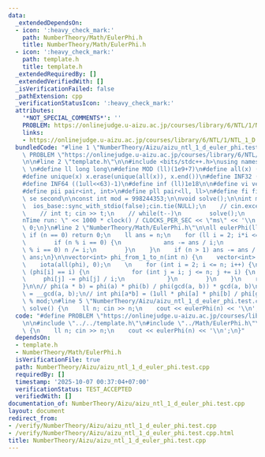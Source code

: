 ```yaml
---
data:
  _extendedDependsOn:
  - icon: ':heavy_check_mark:'
    path: NumberTheory/Math/EulerPhi.h
    title: NumberTheory/Math/EulerPhi.h
  - icon: ':heavy_check_mark:'
    path: template.h
    title: template.h
  _extendedRequiredBy: []
  _extendedVerifiedWith: []
  _isVerificationFailed: false
  _pathExtension: cpp
  _verificationStatusIcon: ':heavy_check_mark:'
  attributes:
    '*NOT_SPECIAL_COMMENTS*': ''
    PROBLEM: https://onlinejudge.u-aizu.ac.jp/courses/library/6/NTL/1/NTL_1_D
    links:
    - https://onlinejudge.u-aizu.ac.jp/courses/library/6/NTL/1/NTL_1_D
  bundledCode: "#line 1 \"NumberTheory/Aizu/aizu_ntl_1_d_euler_phi.test.cpp\"\n#define\
    \ PROBLEM \"https://onlinejudge.u-aizu.ac.jp/courses/library/6/NTL/1/NTL_1_D\"\
    \n\n#line 2 \"template.h\"\n\n#include <bits/stdc++.h>\nusing namespace std;\n\
    \ \n#define ll long long\n#define MOD (ll)(1e9+7)\n#define all(x) (x).begin(),(x).end()\n\
    #define unique(x) x.erase(unique(all(x)), x.end())\n#define INF32 ((1ull<<31)-1)\n\
    #define INF64 ((1ull<<63)-1)\n#define inf (ll)1e18\n\n#define vi vector<int>\n\
    #define pii pair<int, int>\n#define pll pair<ll, ll>\n#define fi first\n#define\
    \ se second\n\nconst int mod = 998244353;\n\nvoid solve();\n\nint main(){\n  \
    \  ios_base::sync_with_stdio(false);cin.tie(NULL);\n    // cin.exceptions(cin.failbit);\n\
    \    // int t; cin >> t;\n    // while(t--)\n        solve();\n    cerr << \"\\\
    nTime run: \" << 1000 * clock() / CLOCKS_PER_SEC << \"ms\" << '\\n';\n    return\
    \ 0;\n}\n#line 2 \"NumberTheory/Math/EulerPhi.h\"\n\nll eulerPhi(ll n) {\n   \
    \ if (n == 0) return 0;\n    ll ans = n;\n    for (ll i = 2; i*i <= n; i++) {\n\
    \        if (n % i == 0) {\n            ans -= ans / i;\n            while (n\
    \ % i == 0) n /= i;\n        }\n    }\n    if (n > 1) ans -= ans / n;\n    return\
    \ ans;\n}\n\nvector<int> phi_from_1_to_n(int n) {\n    vector<int> phi(n + 1);\n\
    \    iota(all(phi), 0);\n    \n    for (int i = 2; i <= n; i++) {\n        if\
    \ (phi[i] == i) {\n            for (int j = i; j <= n; j += i) {\n           \
    \     phi[j] -= phi[j] / i;\n            }\n        }\n    }\n    return phi;\n\
    }\n\n// phi(a * b) = phi(a) * phi(b) / phi(gcd(a, b)) * gcd(a, b)\n// int gcd\
    \ = __gcd(a, b);\n// int phi[a*b] = (1ull * phi[a] * phi[b] / phi[gcd] * gcd)\
    \ % mod;\n#line 5 \"NumberTheory/Aizu/aizu_ntl_1_d_euler_phi.test.cpp\"\n\nvoid\
    \ solve() {\n    ll n; cin >> n;\n    cout << eulerPhi(n) << '\\n';\n}\n"
  code: "#define PROBLEM \"https://onlinejudge.u-aizu.ac.jp/courses/library/6/NTL/1/NTL_1_D\"\
    \n\n#include \"../../template.h\"\n#include \"../Math/EulerPhi.h\"\n\nvoid solve()\
    \ {\n    ll n; cin >> n;\n    cout << eulerPhi(n) << '\\n';\n}"
  dependsOn:
  - template.h
  - NumberTheory/Math/EulerPhi.h
  isVerificationFile: true
  path: NumberTheory/Aizu/aizu_ntl_1_d_euler_phi.test.cpp
  requiredBy: []
  timestamp: '2025-10-07 00:37:04+07:00'
  verificationStatus: TEST_ACCEPTED
  verifiedWith: []
documentation_of: NumberTheory/Aizu/aizu_ntl_1_d_euler_phi.test.cpp
layout: document
redirect_from:
- /verify/NumberTheory/Aizu/aizu_ntl_1_d_euler_phi.test.cpp
- /verify/NumberTheory/Aizu/aizu_ntl_1_d_euler_phi.test.cpp.html
title: NumberTheory/Aizu/aizu_ntl_1_d_euler_phi.test.cpp
---
```

